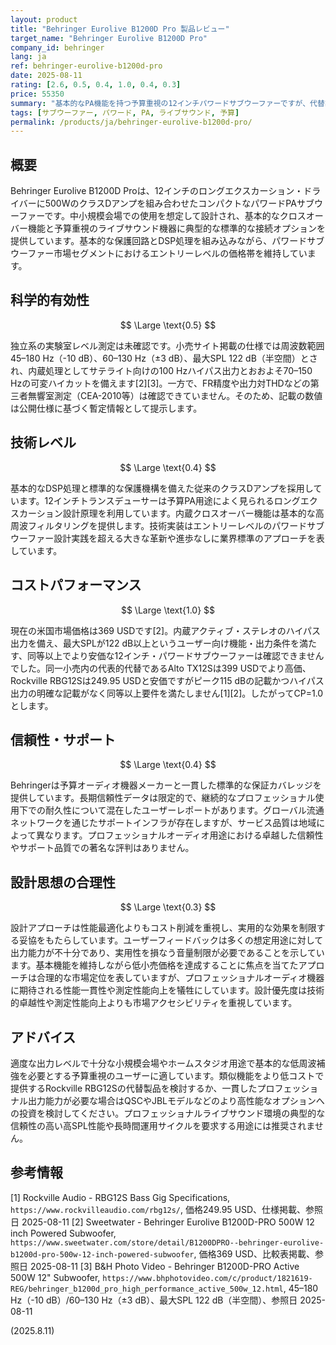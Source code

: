 ```yaml
---
layout: product
title: "Behringer Eurolive B1200D Pro 製品レビュー"
target_name: "Behringer Eurolive B1200D Pro"
company_id: behringer
lang: ja
ref: behringer-eurolive-b1200d-pro
date: 2025-08-11
rating: [2.6, 0.5, 0.4, 1.0, 0.4, 0.3]
price: 55350
summary: "基本的なPA機能を持つ予算重視の12インチパワードサブウーファーですが、代替製品と比較すると性能に大きな制限があります"
tags: [サブウーファー, パワード, PA, ライブサウンド, 予算]
permalink: /products/ja/behringer-eurolive-b1200d-pro/
---
```


## 概要

Behringer Eurolive B1200D Proは、12インチのロングエクスカーション・ドライバーに500WのクラスDアンプを組み合わせたコンパクトなパワードPAサブウーファーです。中小規模会場での使用を想定して設計され、基本的なクロスオーバー機能と予算重視のライブサウンド機器に典型的な標準的な接続オプションを提供しています。基本的な保護回路とDSP処理を組み込みながら、パワードサブウーファー市場セグメントにおけるエントリーレベルの価格帯を維持しています。

## 科学的有効性

$$ \Large \text{0.5} $$

独立系の実験室レベル測定は未確認です。小売サイト掲載の仕様では周波数範囲45–180 Hz（-10 dB）、60–130 Hz（±3 dB）、最大SPL 122 dB（半空間）とされ、内蔵処理としてサテライト向けの100 Hzハイパス出力とおおよそ70–150 Hzの可変ハイカットを備えます[2][3]。一方で、FR精度や出力対THDなどの第三者無響室測定（CEA-2010等）は確認できていません。そのため、記載の数値は公開仕様に基づく暫定情報として提示します。

## 技術レベル

$$ \Large \text{0.4} $$

基本的なDSP処理と標準的な保護機構を備えた従来のクラスDアンプを採用しています。12インチトランスデューサーは予算PA用途によく見られるロングエクスカーション設計原理を利用しています。内蔵クロスオーバー機能は基本的な高周波フィルタリングを提供します。技術実装はエントリーレベルのパワードサブウーファー設計実践を超える大きな革新や進歩なしに業界標準のアプローチを表しています。

## コストパフォーマンス

$$ \Large \text{1.0} $$

現在の米国市場価格は369 USDです[2]。内蔵アクティブ・ステレオのハイパス出力を備え、最大SPLが122 dB以上というユーザー向け機能・出力条件を満たす、同等以上でより安価な12インチ・パワードサブウーファーは確認できませんでした。同一小売内の代表的代替であるAlto TX12Sは399 USDでより高価、Rockville RBG12Sは249.95 USDと安価ですがピーク115 dBの記載かつハイパス出力の明確な記載がなく同等以上要件を満たしません[1][2]。したがってCP=1.0とします。

## 信頼性・サポート

$$ \Large \text{0.4} $$

Behringerは予算オーディオ機器メーカーと一貫した標準的な保証カバレッジを提供しています。長期信頼性データは限定的で、継続的なプロフェッショナル使用下での耐久性について混在したユーザーレポートがあります。グローバル流通ネットワークを通じたサポートインフラが存在しますが、サービス品質は地域によって異なります。プロフェッショナルオーディオ用途における卓越した信頼性やサポート品質での著名な評判はありません。

## 設計思想の合理性

$$ \Large \text{0.3} $$

設計アプローチは性能最適化よりもコスト削減を重視し、実用的な効果を制限する妥協をもたらしています。ユーザーフィードバックは多くの想定用途に対して出力能力が不十分であり、実用性を損なう音量制限が必要であることを示しています。基本機能を維持しながら低小売価格を達成することに焦点を当てたアプローチは合理的な市場定位を表していますが、プロフェッショナルオーディオ機器に期待される性能一貫性や測定性能向上を犠牲にしています。設計優先度は技術的卓越性や測定性能向上よりも市場アクセシビリティを重視しています。

## アドバイス

適度な出力レベルで十分な小規模会場やホームスタジオ用途で基本的な低周波補強を必要とする予算重視のユーザーに適しています。類似機能をより低コストで提供するRockville RBG12Sの代替製品を検討するか、一貫したプロフェッショナル出力能力が必要な場合はQSCやJBLモデルなどのより高性能なオプションへの投資を検討してください。プロフェッショナルライブサウンド環境の典型的な信頼性の高い高SPL性能や長時間運用サイクルを要求する用途には推奨されません。

## 参考情報

[1] Rockville Audio - RBG12S Bass Gig Specifications, `https://www.rockvilleaudio.com/rbg12s/`, 価格249.95 USD、仕様掲載、参照日 2025-08-11
[2] Sweetwater - Behringer Eurolive B1200D-PRO 500W 12 inch Powered Subwoofer, `https://www.sweetwater.com/store/detail/B1200DPRO--behringer-eurolive-b1200d-pro-500w-12-inch-powered-subwoofer`, 価格369 USD、比較表掲載、参照日 2025-08-11
[3] B&H Photo Video - Behringer B1200D-PRO Active 500W 12" Subwoofer, `https://www.bhphotovideo.com/c/product/1821619-REG/behringer_b1200d_pro_high_performance_active_500w_12.html`, 45–180 Hz（-10 dB）/60–130 Hz（±3 dB）、最大SPL 122 dB（半空間）、参照日 2025-08-11

(2025.8.11)